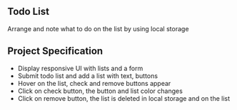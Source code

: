 ## Todo List

Arrange and note what to do on the list by using local storage

## Project Specification

- Display responsive UI with lists and a form
- Submit todo list and add a list with text, buttons
- Hover on the list, check and remove buttons appear
- Click on check button, the button and list color changes
- Click on remove button, the list is deleted in local storage and on the list
